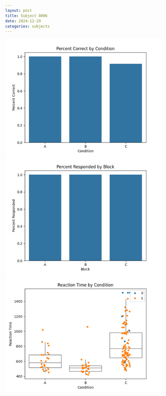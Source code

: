 ```yaml
---
layout: post
title: Subject 8006
date: 2024-12-29
categories: subjects
---
```


![](data/8006/run-4/8006_ATS_percent_correct.png)
![](data/8006/run-4/8006_ATS_percent_responded.png)
![](data/8006/run-4/8006_ATS_rt.png)

